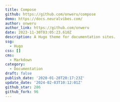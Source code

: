 ```yaml
---
title: Compose
github: https://github.com/onweru/compose
demo: https://docs.neuralvibes.com/
author: onweru
author_link: https://github.com/onweru
date: 2023-11-30T03:05:23.610Z
description: A Hugo theme for documentation sites.
ssg:
  - Hugo
css: []
cms:
  - Markdown
category:
  - Documentation
draft: false
publish_date: '2020-01-28T20:17:23Z'
update_date: '2024-02-03T10:12:01Z'
github_star: 286
github_fork: 96
---
```

